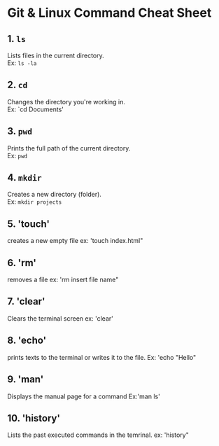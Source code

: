 # Git & Linux Command Cheat Sheet

## 1. `ls`
Lists files in the current directory.  
Ex: `ls -la`
## 2. `cd`
Changes the directory you're working in.  
Ex: `cd Documents'
## 3. `pwd`
Prints the full path of the current directory.  
Ex: `pwd`
## 4. `mkdir`
Creates a new directory (folder).  
Ex: `mkdir projects`
## 5. 'touch'
creates a new empty file
ex: 'touch index.html"
## 6. 'rm'
removes a file
ex: 'rm insert file name"
## 7. 'clear'
Clears the terminal screen
ex: 'clear'
## 8. 'echo'
prints texts to the terminal or writes it to the file.
Ex: 'echo "Hello"
## 9. 'man'
Displays the manual page for a command
Ex:'man ls'
## 10. 'history'
Lists the past executed commands in the temrinal. 
ex: 'history"